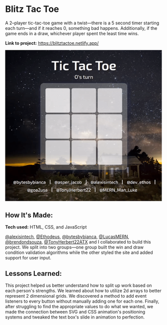 # Blitz Tac Toe

A 2–player tic-tac-toe game with a twist—there is a 5 second timer starting each turn—and if it reaches 0, something bad happens. Additionally, if the game ends in a draw, whichever player spent the least time wins.

**Link to project:** https://blitztactoe.netlify.app/

![an animation of a game of tic tac toe](tictactoe.gif)

## How It's Made:

**Tech used:** HTML, CSS, and JavaScript

[@alexisintech](https://github.com/alexisintech), [@Ethodeus](https://github.com/Ethodeus), [@bytesbybianca](https://github.com/bytesbybianca), [@LucasMERN](https://github.com/LucasMERN), [@brendondsouza](https://github.com/brendondsouza), [@TonyHerbert22ATX](https://github.com/TonyHerbert22ATX) and I collaborated to build this project. We split into two groups—one group built the win and draw condition validation algorithms while the other styled the site and added support for user input.

## Lessons Learned:

This project helped us better understand how to split up work based on each person's strengths. We learned about how to utilize 2d arrays to better represent 2 dimensional grids. We discovered a method to add event listeners to every button without manually adding one for each one. Finally, after struggling to find the appropriate values to do what we wanted, we made the connection between SVG and CSS animation's positioning systems and tweaked the text box's slide in animation to perfection.




